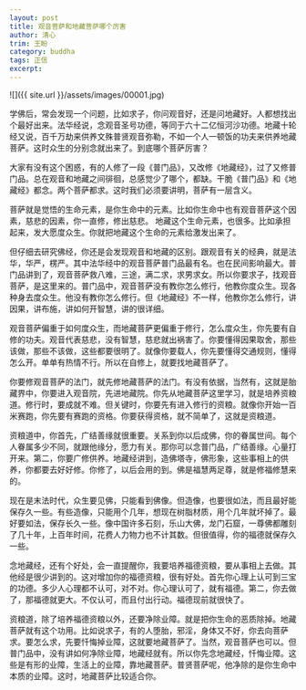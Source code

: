 ```yaml
---
layout: post
title: 观音菩萨和地藏菩萨哪个厉害
author: 清心
trim: 王盼
category: buddha
tags: 正信
excerpt:
---
```


![]({{ site.url }}/assets/images/00001.jpg)

学佛后，常会发现一个问题，比如求子，你问观音好，还是问地藏好。人都想找出个最好出来。法华经说，念观音圣号功德，等同于六十二亿恒河沙功德。地藏十轮经又说，百千万劫来供养文殊普贤观音弥勒，不如一个人一顿饭的功夫来供养地藏菩萨。这时众生的分别念就出来了。到底哪个菩萨厉害？

大家有没有这个困惑，有的人修了一段《普门品》，又改修《地藏经》，过了又修普门品。总在观音和地藏之间徘徊，总感觉少了哪个，都缺。干脆《普门品》和《地藏经》都念。两个菩萨都求。这时我们必须要讲明，菩萨有一层含义。

菩萨就是觉悟的生命元素，是你生命中的元素。比如你生命中也有观音菩萨这个因素，慈悲的因素，你一直修，修出慈悲。 地藏这个生命元素，也很多。比如承担起来，发大愿度众生。你就把地藏这个生命的元素给激发出来了。

但仔细去研究佛经，你还是会发现观音和地藏的区别。跟观音有关的经典，就是法华，华严，楞严。其中法华经中的观音菩萨普门品最有名。也在民间影响最大。普门品讲到了，观音菩萨救八难，三途，满二求，求男求女。所以你要求子，找观音菩萨，是这里来的。普门品中，观音菩萨没有教你怎么修行，他教你度众生。现各种身去度众生。他没有教你怎么修行。但《地藏经》不一样，他教你怎么修行，讲因果，讲布施，讲如何开智慧，讲的很详细。

观音菩萨偏重于如何度众生，而地藏菩萨更偏重于修行，怎么度众生，你先要有自修的功夫。观音代表慈悲，没有智慧，慈悲就出祸害了。你要懂得因果取舍，那些该做，那些不该做，这些都要很明了。就像你要载人，你先要懂得交通规则，懂得怎么开。单单有热情不行。所以在自修上，就要找地藏菩萨了。

你要修观音菩萨的法门，就先修地藏菩萨的法门。有没有依据，当然有，这就是胎藏界中，你要进入观音院，先进地藏院。你先从地藏菩萨这里学习，就是培养资粮道。修行时，要成就不难。但关键时，你要先有进入修行的资粮。就像你开始一百米赛跑，你先要有赛跑的资格。你要获得资格，就不简单了，这就是资粮道。

资粮道中，你首先，广结善缘就很重要。关系到你以后成佛，你的眷属世间。每个人眷属多少不同，就跟他缘分，愿力有关。那你可以念普门品，广结善缘。心量打开来。第二，你要广修供养。地藏经讲到，造佛塔寺，佛形象，这些事相上的供养，你都要去好好修。你修了，以后会用的到。佛是福慧两足尊，就是修福修慧来的。

现在是末法时代，众生要见佛，只能看到佛像。但造像，也要很如法，而且最好能保存久一些。有些造像，只能用个几年，想现在树脂材质，用个几年就坏掉了。最好要如法，保存长久一些。像中国许多石刻，乐山大佛，龙门石窟，一尊佛都雕刻了几十年，上百年时间，花费人力物力也不计其数。但很值得，你的福德就保存久一些。

念地藏经，还有个好处，会一直提醒你，我要培养福德资粮，要从事相上去做。其他经是很少讲到的。这对增加你的福德资粮，很有好处。首先你心理上认可到三宝的功德。多少人心理都不认可，对不对。你心理认可了，就有福德。第二，你去做了，那福德就更大。不仅认可，而且付出行动。福德现前就很快了。

资粮道，除了培养福德资粮以外，还要净除业障。就是把你生命的恶质除掉。地藏菩萨就有这个功用。比如说求子，有的人堕胎，邪淫，身体又不好，你去向菩萨求。要怎么求，先要忏悔掉业障，这就要地藏菩萨了。当然，观音菩萨也可以。但普门品中，没有讲如何净除业障，地藏经就有。所以你先念地藏经，忏悔业障。这些是有形的业障，生活上的业障，靠地藏菩萨。普贤菩萨呢，他净除的是你生命中本质的业障。这时，地藏菩萨比较适合你。
